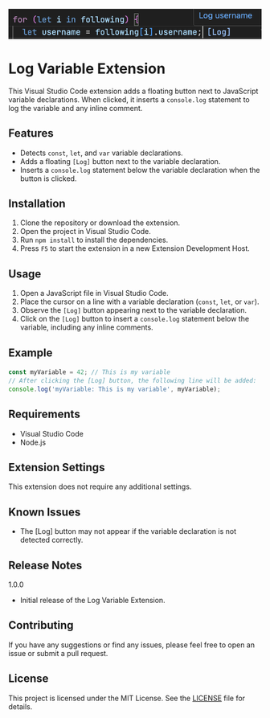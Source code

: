 <!-- Add image -->
![Log Variable Extension](ss/ss.png)
# Log Variable Extension

This Visual Studio Code extension adds a floating button next to JavaScript variable declarations. When clicked, it inserts a `console.log` statement to log the variable and any inline comment.

## Features

- Detects `const`, `let`, and `var` variable declarations.
- Adds a floating `[Log]` button next to the variable declaration.
- Inserts a `console.log` statement below the variable declaration when the button is clicked.

## Installation

1. Clone the repository or download the extension.
2. Open the project in Visual Studio Code.
3. Run `npm install` to install the dependencies.
4. Press `F5` to start the extension in a new Extension Development Host.

## Usage

1. Open a JavaScript file in Visual Studio Code.
2. Place the cursor on a line with a variable declaration (`const`, `let`, or `var`).
3. Observe the `[Log]` button appearing next to the variable declaration.
4. Click on the `[Log]` button to insert a `console.log` statement below the variable, including any inline comments.

## Example

```javascript
const myVariable = 42; // This is my variable
// After clicking the [Log] button, the following line will be added:
console.log('myVariable: This is my variable', myVariable);
```

## Requirements
 - Visual Studio Code
 - Node.js

## Extension Settings
This extension does not require any additional settings.

## Known Issues
 - The [Log] button may not appear if the variable declaration is not detected correctly.
## Release Notes
1.0.0
 - Initial release of the Log Variable Extension.
## Contributing
If you have any suggestions or find any issues, please feel free to open an issue or submit a pull request.

## License
This project is licensed under the MIT License. See the [LICENSE](LICENSE) file for details.